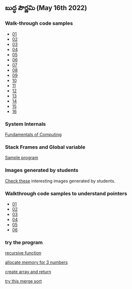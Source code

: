 ## బుద్ధ పౌర్ణమి (May 16th 2022)

### Walk-through code samples
+ [01](../clang/samana-vayu/01)
+ [02](../clang/samana-vayu/02)
+ [03](../clang/samana-vayu/03)
+ [04](../clang/samana-vayu/04)
+ [05](../clang/samana-vayu/05)
+ [06](../clang/samana-vayu/06)
+ [07](../clang/samana-vayu/07)
+ [08](../clang/samana-vayu/08)
+ [09](../clang/samana-vayu/09)
+ [10](../clang/samana-vayu/10)
+ [11](../clang/samana-vayu/11)
+ [12](../clang/samana-vayu/12)
+ [13](../clang/samana-vayu/13)
+ [14](../clang/samana-vayu/14)
+ [15](../clang/samana-vayu/15)
+ [16](../clang/samana-vayu/16)

### System Internals
[Fundamentals of Computing](https://www.figma.com/proto/VRgWntdUUcOCMnhnjuYXlG/Fundamentals-of-Computing?node-id=102%3A3&scaling=scale-down-width&hide-ui=1)

### Stack Frames and Global variable
[Sample program](https://pythontutor.com/visualize.html#code=%23include%20%3Cstdio.h%3E%0A%0Avoid%20hai%28int%20num%29%3B%0Avoid%20type_the_number%28int%20n%29%3B%0A%0Aint%20n%3B%0A%0Aint%20main%28%29%20%7B%0A%20%20n%20%3D%202%3B%0A%20%20hai%28n%29%3B%0A%20%20type_the_number%28n%29%3B%0A%20%20return%200%3B%0A%7D%0A%0Avoid%20hai%28int%20num%29%0A%7B%0A%20%20n%20%3D%20num%20%2B%205%3B%0A%20%20type_the_number%28n%29%3B%0A%7D%0A%0Avoid%20type_the_number%28int%20number%29%0A%7B%0A%20%20printf%28%22%25d%22,%20number%29%3B%0A%7D&cumulative=false&curInstr=17&heapPrimitives=nevernest&mode=display&origin=opt-frontend.js&py=cpp_g%2B%2B9.3.0&rawInputLstJSON=%5B%5D&textReferences=false)


### Images generated by students

[Check these](student-generated) interesting images generated by students.

### Walkthrough code samples to understand pointers

+ [01](../clang/udana-vayu/01)
+ [02](../clang/udana-vayu/02)
+ [03](../clang/udana-vayu/03)
+ [04](../clang/udana-vayu/04)
+ [05](../clang/udana-vayu/05)
+ [06](../clang/udana-vayu/06)

### try the program

[recursive function](https://pythontutor.com/render.html#code=void%20subhankar%28int%20a,%20int%20b,%20int%20c%29%3B%0Aint%20main%28%29%20%7B%0A%0A%20%20subhankar%281,%202,%206%29%3B%0A%20%20return%200%3B%0A%7D%0A%0Avoid%20subhankar%28int%20a,%20int%20b,%20int%20c%29%0A%7B%0A%20%20if%20%28a%20%2B%20b%20%3E%20c%29%20%7B%0A%20%20%20%20printf%28%22Done%5Cn%22%29%3B%0A%20%20%20%20return%3B%0A%20%20%7D%0A%20%20%0A%20%20printf%28%22reduce%20the%20number%20c%3A%20%25d%5Cn%22,%20c%29%3B%0A%20%20c%20%3D%20c%20-%201%3B%0A%20%20a%20%3D%20a%20%2B%201%3B%0A%20%20b%20%3D%20b%20%2B%201%3B%0A%20%20if%28c%252%20%3D%3D%200%29%0A%20%20%7B%0A%20%20%20%20subhankar%28a,%20b,%20c%29%3B%0A%20%20%20%20printf%28%22a%20%3D%20%25d%20b%20%3D%20%25d%5Cn%22,%20a,%20b%29%3B%0A%20%20%7D%20%0A%20%20else%0A%20%20%7B%0A%20%20%20%20subhankar%28a,%20b,%20c%29%3B%0A%20%20%20%20printf%28%22%25d%20is%20odd.%5Cn%22,%20c%29%3B%0A%20%20%7D%0A%20%20%0A%7D&cumulative=false&curInstr=27&heapPrimitives=nevernest&mode=display&origin=opt-frontend.js&py=c_gcc9.3.0&rawInputLstJSON=%5B%5D&textReferences=false)

[allocate memory for 3 numbers](https://pythontutor.com/render.html#code=void%20subhankar%28int%20a,%20int%20b,%20int%20c%29%3B%0Aint%20main%28%29%20%7B%0A%0A%20%20subhankar%281,%202,%2012%29%3B%0A%20%20return%200%3B%0A%7D%0A%0Avoid%20subhankar%28int%20a,%20int%20b,%20int%20c%29%0A%7B%0A%20%20int%20*p%3B%0A%20%20p%20%3D%20malloc%283*sizeof%28int%29%29%3B%0A%20%20*p%20%3D%20a%3B%0A%20%20*%28p%2B1%29%20%3D%20b%3B%0A%20%20*%28p%2B2%29%20%3D%20c%3B%0A%20%20%0A%20%20%0A%20%20if%20%28a%20%2B%20b%20%3E%20c%29%20%7B%0A%20%20%20%20printf%28%22Done%5Cn%22%29%3B%0A%20%20%20%20return%3B%0A%20%20%7D%0A%20%20%0A%20%20printf%28%22reduce%20the%20number%20c%3A%20%25d%5Cn%22,%20c%29%3B%0A%20%20c%20%3D%20c%20-%202%3B%0A%20%20a%20%3D%20a%20%2B%201%3B%0A%20%20b%20%3D%20b%20%2B%201%3B%0A%20%20subhankar%28a,%20b,%20c%29%3B%0A%20%20printf%28%22a%20%3D%20%25d%20b%20%3D%20%25d%5Cn%22,%20a,%20b%29%3B%0A%20%20%0A%7D&cumulative=false&heapPrimitives=nevernest&mode=edit&origin=opt-frontend.js&py=c_gcc9.3.0&rawInputLstJSON=%5B%5D&textReferences=false)

[create array and return](https://pythontutor.com/render.html#code=int*%20subhankar2%28int%20a%5B%5D,%20int%20length%29%3B%0A%0Aint%20main%28%29%20%7B%0A%20%20int%20a%5B8%5D%20%3D%20%7B34,%2012,%2022,%2011,%205,%2013,%207,%202%7D%3B%0A%20%20int%20*p2%3B%0A%20%20p2%20%3D%20subhankar2%28a,%208%29%3B%0A%20%20free%28p2%29%3B%0A%20%20return%200%3B%0A%7D%0A%0A%0Aint%20*%20subhankar2%28int%20a%5B%5D,%20int%20length%29%0A%7B%0A%20%20int%20*p%3B%0A%20%20p%20%3D%20malloc%28length%20*%20sizeof%28int%29%29%3B%0A%20%20for%28int%20i%20%3D%200%3B%20i%20%3C%20length%3B%20i%2B%2B%29%20%7B%0A%20%20%20%20p%5Bi%5D%20%3D%20a%5Bi%5D*2%3B%0A%20%20%7D%0A%20%20return%20p%3B%0A%7D&cumulative=false&curInstr=26&heapPrimitives=nevernest&mode=display&origin=opt-frontend.js&py=c_gcc9.3.0&rawInputLstJSON=%5B%5D&textReferences=false)

[try this merge sort](https://pythontutor.com/render.html#code=int*%20subhankar_sort%28int%20a%5B%5D,%20int%20length%29%3B%0Avoid%20print_array%28int%20a%5B%5D,%20int%20length%29%3B%0A%0Avoid%20merge%28int%20part1%5B%5D,%20int%20part1_len,%20%0A%20%20%20%20%20%20%20%20%20%20%20int%20part2%5B%5D,%20int%20part2_len,%20%0A%20%20%20%20%20%20%20%20%20%20%20int%20result%5B%5D%29%3B%0A%20%20%20%20%20%20%20%20%20%20%20%0Aint%20main%28%29%20%7B%0A%20%20int%20a%5B4%5D%20%3D%20%7B9,%2012,%202,%2011%7D%3B%0A%20%20int%20*result%3B%0A%20%20result%20%3D%20subhankar_sort%28a,%204%29%3B%0A%20%20print_array%28result,%204%29%3B%0A%20%20free%28result%29%3B%0A%20%20return%200%3B%0A%7D%0A%0A%0Aint%20*%20subhankar_sort%28int%20a%5B%5D,%20int%20length%29%0A%7B%0A%20%20int*%20p,%20part1,%20part2%3B%0A%20%20p%20%3D%20malloc%28length%20*%20sizeof%28int%29%29%3B%20%20%0A%20%20if%20%28length%20%3D%3D%201%29%20%0A%20%20%7B%0A%20%20%20%20p%5B0%5D%20%3D%20a%5B0%5D%3B%0A%20%20%20%20return%20p%3B%0A%20%20%7D%0A%20%20for%28int%20i%20%3D%200%3B%20i%20%3C%20length%3B%20i%2B%2B%29%20%7B%0A%20%20%20%20p%5Bi%5D%20%3D%20a%5Bi%5D%3B%0A%20%20%7D%0A%20%20part1%20%3D%20subhankar_sort%28p,%20length/2%29%3B%0A%20%20part2%20%3D%20subhankar_sort%28p%20%2B%20length/2,%20%28length%20-%20length/2%29%29%3B%0A%20%20merge%28part1,%20length/2,%20part2,%20length%20-%20length/2,%20p%29%3B%0A%20%20free%28part1%29%3B%0A%20%20free%28part2%29%3B%0A%20%20return%20p%3B%0A%7D%0A%0A%0Avoid%20print_array%28int%20a%5B%5D,%20int%20length%29%0A%7B%0A%20%20for%28int%20i%20%3D0%3B%20i%20%3C%20length%3B%20i%2B%2B%29%20%0A%20%20%7B%0A%20%20%20%20printf%28%22%25d%20%22,%20a%5Bi%5D%29%3B%0A%20%20%7D%0A%20%20printf%28%22%5Cn%22%29%3B%0A%7D%0A%0Avoid%20merge%28int%20part1%5B%5D,%20int%20part1_len,%20%0A%20%20%20%20%20%20%20%20%20%20%20int%20part2%5B%5D,%20int%20part2_len,%20%0A%20%20%20%20%20%20%20%20%20%20%20int%20result%5B%5D%29%0A%7B%0A%20%20while%28part1_len%20%3E%200%20%26%26%20part2_len%20%3E%200%29%20%7B%0A%20%20%20%20if%20%28*part1%20%3E%20*part2%29%7B%0A%20%20%20%20%20%20*result%20%3D%20*part1%3B%0A%20%20%20%20%20%20part1%20%3D%20part1%20%2B%201%3B%0A%20%20%20%20%20%20result%2B%2B%3B%0A%20%20%20%20%20%20part1_len--%3B%0A%20%20%20%20%7D%20else%20%7B%0A%20%20%20%20%20%20*result%20%3D%20*part2%3B%0A%20%20%20%20%20%20part2%20%3D%20part2%20%2B%201%3B%0A%20%20%20%20%20%20result%2B%2B%3B%0A%20%20%20%20%20%20part2_len--%3B%0A%20%20%20%20%7D%0A%20%20%7D%0A%20%20%0A%20%20while%28part1_len%20%3E%200%20%29%20%7B%0A%20%20%20%20*result%20%3D%20*part1%3B%0A%20%20%20%20part1%20%3D%20part1%20%2B%201%3B%0A%20%20%20%20part1_len--%3B%0A%20%20%20%20result%2B%2B%3B%0A%20%20%7D%0A%20%20while%28part2_len%20%3E%200%20%29%20%7B%0A%20%20%20%20*result%20%3D%20*part2%3B%0A%20%20%20%20part2%20%3D%20part2%20%2B%201%3B%0A%20%20%20%20part2_len--%3B%0A%20%20%20%20result%2B%2B%3B%0A%20%20%7D%0A%7D&cumulative=false&curInstr=155&heapPrimitives=nevernest&mode=display&origin=opt-frontend.js&py=c_gcc9.3.0&rawInputLstJSON=%5B%5D&textReferences=false)